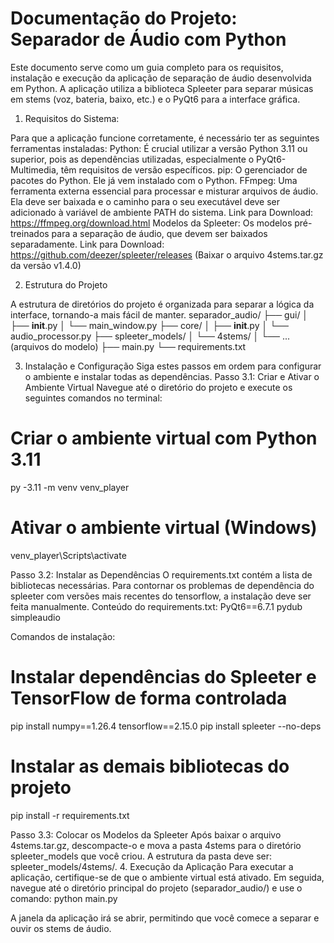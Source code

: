 # Documentação do Projeto: Separador de Áudio com Python
Este documento serve como um guia completo para os requisitos, instalação e execução da aplicação de separação de áudio desenvolvida em Python. A aplicação utiliza a biblioteca Spleeter para separar músicas em stems (voz, bateria, baixo, etc.) e o PyQt6 para a interface gráfica.
1. Requisitos do Sistema:

Para que a aplicação funcione corretamente, é necessário ter as seguintes ferramentas instaladas:
Python: É crucial utilizar a versão Python 3.11 ou superior, pois as dependências utilizadas, especialmente o PyQt6-Multimedia, têm requisitos de versão específicos.
pip: O gerenciador de pacotes do Python. Ele já vem instalado com o Python.
FFmpeg: Uma ferramenta externa essencial para processar e misturar arquivos de áudio. Ela deve ser baixada e o caminho para o seu executável deve ser adicionado à variável de ambiente PATH do sistema.
Link para Download: https://ffmpeg.org/download.html
Modelos da Spleeter: Os modelos pré-treinados para a separação de áudio, que devem ser baixados separadamente.
Link para Download: https://github.com/deezer/spleeter/releases (Baixar o arquivo 4stems.tar.gz da versão v1.4.0)

2. Estrutura do Projeto

A estrutura de diretórios do projeto é organizada para separar a lógica da interface, tornando-a mais fácil de manter.
separador_audio/
├── gui/
│   ├── __init__.py
│   └── main_window.py
├── core/
│   ├── __init__.py
│   └── audio_processor.py
├── spleeter_models/
│   └── 4stems/
│       └── ... (arquivos do modelo)
├── main.py
└── requirements.txt



3. Instalação e Configuração
Siga estes passos em ordem para configurar o ambiente e instalar todas as dependências.
Passo 3.1: Criar e Ativar o Ambiente Virtual
Navegue até o diretório do projeto e execute os seguintes comandos no terminal:
# Criar o ambiente virtual com Python 3.11
py -3.11 -m venv venv_player

# Ativar o ambiente virtual (Windows)
venv_player\Scripts\activate



Passo 3.2: Instalar as Dependências
O requirements.txt contém a lista de bibliotecas necessárias. Para contornar os problemas de dependência do spleeter com versões mais recentes do tensorflow, a instalação deve ser feita manualmente.
Conteúdo do requirements.txt:
PyQt6==6.7.1
pydub
simpleaudio



Comandos de instalação:
# Instalar dependências do Spleeter e TensorFlow de forma controlada
pip install numpy==1.26.4 tensorflow==2.15.0
pip install spleeter --no-deps

# Instalar as demais bibliotecas do projeto
pip install -r requirements.txt



Passo 3.3: Colocar os Modelos da Spleeter
Após baixar o arquivo 4stems.tar.gz, descompacte-o e mova a pasta 4stems para o diretório spleeter_models que você criou. A estrutura da pasta deve ser: spleeter_models/4stems/.
4. Execução da Aplicação
Para executar a aplicação, certifique-se de que o ambiente virtual está ativado. Em seguida, navegue até o diretório principal do projeto (separador_audio/) e use o comando:
python main.py


A janela da aplicação irá se abrir, permitindo que você comece a separar e ouvir os stems de áudio.
